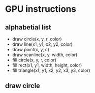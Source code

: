 # GPU instructions

## alphabetial list

- draw circle(x, y, r, color)
- draw line(x1, y1, x2, y2, color)
- draw point(x, y, c)
- draw scanline(x, y, width, color)
- fill circle(x, y, r, color)
- fill rect(x1, y1, width, height, color)
- fill triangle(x1, y1, x2, y2, x3, y3, color)

## draw circle
